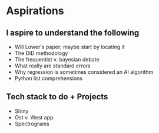 # Aspirations

## I aspire to understand the following
- Will Lower's paper; maybe start by locating it
- The DiD methodology
- The frequentist v. bayesian debate
- What really are standard errors
- Why regression is sometimes considered an AI algorithm
- Python list comprehensions

## Tech stack to do + Projects
- Shiny
- Ost v. West app
- Spectrograms
